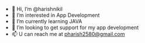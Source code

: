 - 👋 Hi, I’m @harishnikil
- 👀 I’m interested in App Development
- 🌱 I’m currently learning JAVA
- 💞️ I’m looking to get support for my app development
- 📫 U can reach me at pharish2580@gmail.com

<!---
harishnikil/harishnikil is a ✨ special ✨ repository because its `README.md` (this file) appears on your GitHub profile.
You can click the Preview link to take a look at your changes.
--->
